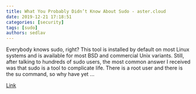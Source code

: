 ```yaml
---
title: What You Probably Didn’t Know About Sudo - aster.cloud
date: 2019-12-21 17:18:51
categories: [security]
tags: [sudo]
authors: sedlav
---
```


Everybody knows sudo, right? This tool is installed by default on most Linux systems and is available for most BSD and commercial Unix variants. Still, after talking to hundreds of sudo users, the most common answer I received was that sudo is a tool to complicate life. There is a root user and there is the su command, so why have yet ...

[Link](https://aster.cloud/2019/12/17/what-you-probably-didnt-know-about-sudo/)
